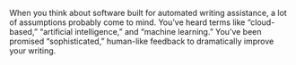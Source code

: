 When you think about software built for automated writing assistance, a lot of assumptions probably come to mind. You’ve heard terms like “cloud-based,” “artificial intelligence,” and “machine learning.” You’ve been promised “sophisticated,” human-like feedback to dramatically improve your writing.
